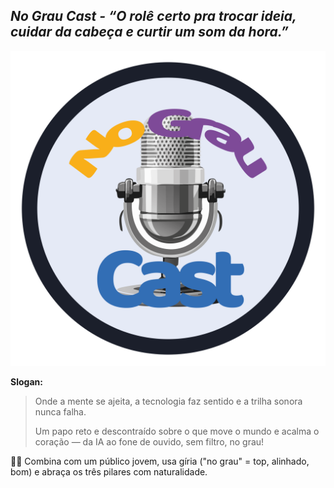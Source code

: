 ## ***No Grau Cast - “O rolê certo pra trocar ideia, cuidar da cabeça e curtir um som da hora.”***

![Logo](https://github.com/fzanneti/no-grau-cast/blob/master/assets%2Fimagens%2Fid_visual%2FLOGO.png)

**Slogan:**

> Onde a mente se ajeita, a tecnologia faz sentido e a trilha sonora nunca falha.
> 
> 
> Um papo reto e descontraído sobre o que move o mundo e acalma o coração — da IA ao fone de ouvido, sem filtro, no grau!
> 

🧠✨ Combina com um público jovem, usa gíria ("no grau" = top, alinhado, bom) e abraça os três pilares com naturalidade.